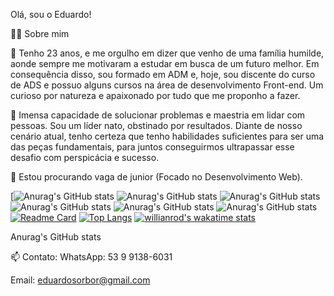 Olá, sou o Eduardo!

👨‍💻 Sobre mim

🌱 Tenho 23 anos, e me orgulho em dizer que venho de uma família humilde, aonde sempre me motivaram a estudar em busca de um futuro melhor. Em consequência disso, sou formado em ADM e, hoje, sou discente do curso de ADS e possuo alguns cursos na área de desenvolvimento Front-end. Um curioso por natureza e apaixonado por tudo que me proponho a fazer.

🌱 Imensa capacidade de solucionar problemas e maestria em lidar com pessoas. Sou um líder nato, obstinado por resultados. Diante de nosso cenário atual, tenho certeza que tenho habilidades suficientes para ser uma das peças fundamentais, para juntos conseguirmos ultrapassar esse desafio com perspicácia e sucesso.

👯 Estou procurando vaga de junior (Focado no Desenvolvimento Web).

[![Anurag's GitHub stats](https://github.com/Eduardo-SBorges/github-readme-stats)
![Anurag's GitHub stats](https://github-readme-stats.vercel.app/api?username=Eduardo-SBorges&hide=contribs,prs)
![Anurag's GitHub stats](https://github-readme-stats.vercel.app/api?username=Eduardo-SBorges&hide=contribs,prs)
![Anurag's GitHub stats](https://github-readme-stats.vercel.app/api?username=Eduardo-SBorges&count_private=true)
![Anurag's GitHub stats](https://github-readme-stats.vercel.app/api?username=Eduardo-SBorges&show_icons=true)
![Anurag's GitHub stats](https://github-readme-stats.vercel.app/api?username=Eduardo-SBorges&show_icons=true&theme=radical)
[![Readme Card](https://github-readme-stats.vercel.app/api/pin/?username=Eduardo-SBorges&repo=github-readme-stats)](https://github.com/Eduardo-SBorges/github-readme-stats)
[![Top Langs](https://github-readme-stats.vercel.app/api/top-langs/?username=Eduardo-SBorges)](https://github.com/Eduardo-SBorges/github-readme-stats)
[![willianrod's wakatime stats](https://github-readme-stats.vercel.app/api/wakatime?username=Eduardo-SBorges)](https://github.com/Eduardo-SBorges/github-readme-stats)








Anurag's GitHub stats

📫 Contato:
WhatsApp: 53 9 9138-6031

Email: eduardosorbor@gmail.com
